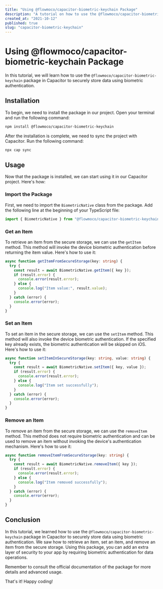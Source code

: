 ```yaml
---
title: "Using @flowmoco/capacitor-biometric-keychain Package"
description: "A tutorial on how to use the @flowmoco/capacitor-biometric-keychain package in Capacitor"
created_at: "2021-10-12"
published: true
slug: "capacitor-biometric-keychain"
---
```


# Using @flowmoco/capacitor-biometric-keychain Package

In this tutorial, we will learn how to use the `@flowmoco/capacitor-biometric-keychain` package in Capacitor to securely store data using biometric authentication.

## Installation

To begin, we need to install the package in our project. Open your terminal and run the following command:

```bash
npm install @flowmoco/capacitor-biometric-keychain
```

After the installation is complete, we need to sync the project with Capacitor. Run the following command:

```bash
npx cap sync
```

## Usage

Now that the package is installed, we can start using it in our Capacitor project. Here's how:

### Import the Package

First, we need to import the `BiometricNative` class from the package. Add the following line at the beginning of your TypeScript file:

```typescript
import { BiometricNative } from "@flowmoco/capacitor-biometric-keychain";
```

### Get an Item

To retrieve an item from the secure storage, we can use the `getItem` method. This method will invoke the device biometric authentication before returning the item value. Here's how to use it:

```typescript
async function getItemFromSecureStorage(key: string) {
  try {
    const result = await BiometricNative.getItem({ key });
    if (result.error) {
      console.error(result.error);
    } else {
      console.log("Item value:", result.value);
    }
  } catch (error) {
    console.error(error);
  }
}
```

### Set an Item

To set an item in the secure storage, we can use the `setItem` method. This method will also invoke the device biometric authentication. If the specified key already exists, the biometric authentication will be skipped on iOS. Here's how to use it:

```typescript
async function setItemInSecureStorage(key: string, value: string) {
  try {
    const result = await BiometricNative.setItem({ key, value });
    if (result.error) {
      console.error(result.error);
    } else {
      console.log("Item set successfully");
    }
  } catch (error) {
    console.error(error);
  }
}
```

### Remove an Item

To remove an item from the secure storage, we can use the `removeItem` method. This method does not require biometric authentication and can be used to remove an item without invoking the device's authentication mechanism. Here's how to use it:

```typescript
async function removeItemFromSecureStorage(key: string) {
  try {
    const result = await BiometricNative.removeItem({ key });
    if (result.error) {
      console.error(result.error);
    } else {
      console.log("Item removed successfully");
    }
  } catch (error) {
    console.error(error);
  }
}
```

## Conclusion

In this tutorial, we learned how to use the `@flowmoco/capacitor-biometric-keychain` package in Capacitor to securely store data using biometric authentication. We saw how to retrieve an item, set an item, and remove an item from the secure storage. Using this package, you can add an extra layer of security to your app by requiring biometric authentication for data operations.

Remember to consult the official documentation of the package for more details and advanced usage.

That's it! Happy coding!